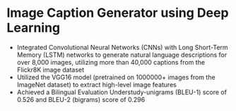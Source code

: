 # Image Caption Generator using Deep Learning
-  Integrated Convolutional Neural Networks (CNNs) with Long Short-Term Memory (LSTM) networks to generate
natural language descriptions for over 8,000 images, utilizing more than 40,000 captions from the Flickr8K image dataset
- Utilized the VGG16 model (pretrained on 1000000+ images from the ImageNet dataset) to extract high-level image features
- Achieved a Bilingual Evaluation Understudy-unigrams (BLEU-1) score of 0.526 and BLEU-2 (bigrams) score of 0.296
